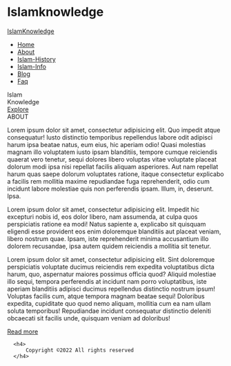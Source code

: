 # Islamknowledge
<!DOCTYPE html>
<!-- Created By CodingNepal - www.codingnepalweb.com -->
<html lang="en">
<head>
    <meta charset="UTF-8">
    <meta name="viewport" content="width=device-width, initial-scale=1.0">
    <title>IslamKnowledge</title>
    <link rel="stylesheet" href="../css/style.css">
    <script src="https://kit.fontawesome.com/a076d05399.js"></script>
</head>
<body>
  <nav class="navbar">
    <div class="content">
      <div class="logo"><a href="#">IslamKnowledge</a></div>
      <ul class="menu-list">
        <div class="icon cancel-btn">
          <i class="fas fa-times"></i>
        </div>
        <li><a href="#">Home</a></li>
        <li><a href="About.html">About</a></li>
        <li><a href="IslamHistory.html">Islam-History</a></li>
        <li><a href="IslamInfo.html">Islam-Info</a></li>
        <li><a href="#">Blog</a></li>
        <li><a href="#">Faq</a></li>
      </ul>
      <div class="icon menu-btn">
        <i class="fas fa-bars"></i>
      </div>
    </div>
  </nav>

  <div class="banner">
    <div class="overlay">
      <div class="con1">Islam</div>
      <div class="con2">Knowledge</div>
      <div class="btn1">
        <a class="btntext" href="#cont">Explore</a>
      </div>
    </div>
  </div>
  <div class="about">
 <div class="content" id="cont">
      <div class="title">ABOUT</div>
      <p>Lorem ipsum dolor sit amet, consectetur adipisicing elit. Quo impedit atque consequatur! Iusto distinctio temporibus repellendus labore odit adipisci harum ipsa beatae natus, eum eius, hic aperiam odio! Quasi molestias magnam illo voluptatem iusto ipsam blanditiis, tempore cumque reiciendis quaerat vero tenetur, sequi dolores libero voluptas vitae voluptate placeat dolorum modi ipsa nisi repellat facilis aliquam asperiores. Aut nam repellat harum quas saepe dolorum voluptates ratione, itaque consectetur explicabo a facilis rem mollitia maxime repudiandae fuga reprehenderit, odio cum incidunt labore molestiae quis non perferendis ipsam. Illum, in, deserunt. Ipsa.</p>
      <p>Lorem ipsum dolor sit amet, consectetur adipisicing elit. Impedit hic excepturi nobis id, eos dolor libero, nam assumenda, at culpa quos perspiciatis ratione ea modi! Natus sapiente a, explicabo sit quisquam eligendi esse provident eos enim doloremque blanditiis aut placeat veniam, libero nostrum quae. Ipsam, iste reprehenderit minima accusantium illo dolorem recusandae, ipsa autem quidem reiciendis a mollitia sit tenetur.</p>
      <p>Lorem ipsum dolor sit amet, consectetur adipisicing elit. Sint doloremque perspiciatis voluptate ducimus reiciendis rem expedita voluptatibus dicta harum, quo, aspernatur maiores possimus officia quod? Aliquid molestiae illo sequi, tempora perferendis at incidunt nam porro voluptatibus, iste aperiam blanditiis adipisci ducimus repellendus distinctio nostrum ipsum! Voluptas facilis cum, atque tempora magnam beatae sequi! Doloribus expedita, cupiditate quo quod nemo aliquam, mollitia cum ea nam ullam soluta temporibus! Repudiandae incidunt consequatur distinctio deleniti obcaecati sit facilis unde, quisquam veniam ad doloribus!</p>
      <div class="btn1" id="btn">
        <a class="btntext" id="bt" href="">Read more</a>
      </div>
    </div>
  </div>
  <footer class="footer">
    
      <h4>
          Copyright ©2022 All rights reserved
      </h4>
  

  </footer>

  <script>
    const body = document.querySelector("body");
    const navbar = document.querySelector(".navbar");
    const menu = document.querySelector(".menu-list");
    const menuBtn = document.querySelector(".menu-btn");
    const cancelBtn = document.querySelector(".cancel-btn");
    menuBtn.onclick = ()=>{
      menu.classList.add("active");
      menuBtn.classList.add("hide");
      cancelBtn.classList.add("show");
      body.classList.add("disabledScroll");
    }
    cancelBtn.onclick = ()=>{
      menu.classList.remove("active");
      menuBtn.classList.remove("hide");
      cancelBtn.classList.remove("show");
      body.classList.remove("disabledScroll");
    }

    window.onscroll = ()=>{
      this.scrollY > 20 ? navbar.classList.add("sticky") : navbar.classList.remove("sticky");
    }
  </script>

</body>
</html>
